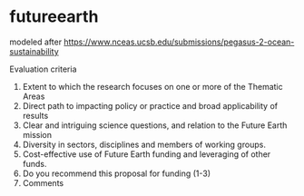 # futureearth

modeled after https://www.nceas.ucsb.edu/submissions/pegasus-2-ocean-sustainability

Evaluation criteria
1. Extent to which the research focuses on one or more of the Thematic Areas
2. Direct path to impacting policy or practice and broad applicability of results
3. Clear and intriguing science questions, and relation to the Future Earth mission
4. Diversity in sectors, disciplines and members of working groups.
5. Cost-effective use of Future Earth funding and leveraging of other funds.
6. Do you recommend this proposal for funding (1-3)
7. Comments
